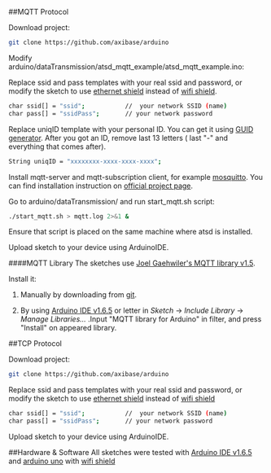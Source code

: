 ##MQTT Protocol

Download project: 
```bash
git clone https://github.com/axibase/arduino
```

Modify arduino/dataTransmission/atsd_mqtt_example/atsd_mqtt_example.ino:

Replace ssid and pass templates with your real ssid and password, or modify the sketch to use [ethernet shield](https://www.arduino.cc/en/Main/ArduinoEthernetShield) instead of [wifi shield](https://www.arduino.cc/en/Main/ArduinoWiFiShield).
```bash
char ssid[] = "ssid";           //  your network SSID (name)
char pass[] = "ssidPass";       // your network password
```

Replace uniqID template with your personal ID. You can get it using [GUID generator](https://www.guidgenerator.com/online-guid-generator.aspx). After you got an ID, remove last 13 letters ( last "-" and everything that comes after).

```bash
String uniqID = "xxxxxxxx-xxxx-xxxx-xxxx";
```


Install mqtt-server and mqtt-subscription client, for example [mosquitto](http://mosquitto.org/). You can find installation instruction on [official project page](http://mosquitto.org/download/).

Go to arduino/dataTransmission/ and run start_mqtt.sh script:
```bash
./start_mqtt.sh > mqtt.log 2>&1 &
```
Ensure that script is placed on the same machine where atsd is installed.

Upload sketch to your device using ArduinoIDE.


####MQTT Library
The sketches use [Joel Gaehwiler's MQTT library v1.5](https://github.com/256dpi/arduino-mqtt/releases/tag/v1.5.0).

Install it:

1. Manually by downloading from [git](https://github.com/256dpi/arduino-mqtt).

2. By using [Arduino IDE v1.6.5](https://www.arduino.cc/en/Main/Software) or letter in *Sketch* -> *Include Library* -> *Manage Libraries...* .Input "MQTT library for Arduino" in filter, and press "Install" on appeared library. 


##TCP Protocol

Download project: 
```bash
git clone https://github.com/axibase/arduino
```

Replace ssid and pass templates with your real ssid and password, or modify the sketch to use [ethernet shield](https://www.arduino.cc/en/Main/ArduinoEthernetShield) instead of [wifi shield](https://www.arduino.cc/en/Main/ArduinoWiFiShield)
```bash
char ssid[] = "ssid";           //  your network SSID (name)
char pass[] = "ssidPass";       // your network password
```

Upload sketch to your device using ArduinoIDE.

##Hardware & Software
All sketches were tested with [Arduino IDE v1.6.5](https://www.arduino.cc/en/Main/Software) and [arduino uno](http://www.arduino.cc/en/Main/ArduinoBoardUno) with [wifi shield](https://www.arduino.cc/en/Main/ArduinoWiFiShield)




